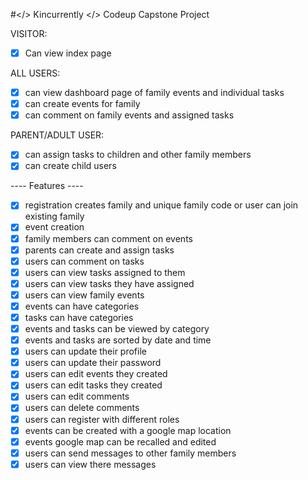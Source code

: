 #</> Kincurrently </>
Codeup Capstone Project

VISITOR:
- [x] Can view index page 

ALL USERS:
- [x] can view dashboard page of family events and individual tasks
- [x] can create events for family
- [x] can comment on family events and assigned tasks

PARENT/ADULT USER:
- [x] can assign tasks to children and other family members
- [x] can create child users

---- Features ----
- [x] registration creates family and unique family code or user can join existing family
- [x] event creation
- [x] family members can comment on events
- [x] parents can create and assign tasks
- [x] users can comment on tasks
- [x] users can view tasks assigned to them
- [x] users can view tasks they have assigned
- [x] users can view family events
- [x] events can have categories
- [x] tasks can have categories
- [x] events and tasks can be viewed by category
- [x] events and tasks are sorted by date and time
- [x] users can update their profile
- [x] users can update their password
- [x] users can edit events they created
- [x] users can edit tasks they created
- [x] users can edit comments
- [x] users can delete comments
- [x] users can register with different roles
- [x] events can be created with a google map location
- [x] events google map can be recalled and edited
- [x] users can send messages to other family members
- [x] users can view there messages